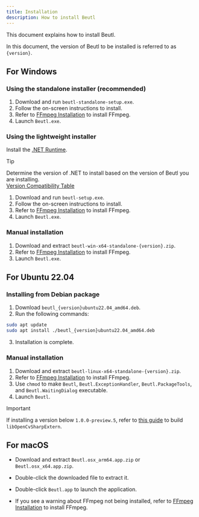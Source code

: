 ```yaml
---
title: Installation
description: How to install Beutl
---
```


This document explains how to install Beutl.

In this document, the version of Beutl to be installed is referred to as `{version}`.

## For Windows

### Using the standalone installer (recommended)
1. Download and run `beutl-standalone-setup.exe`.
2. Follow the on-screen instructions to install.
3. Refer to [FFmpeg Installation](ffmpeg-install.md) to install FFmpeg.
4. Launch `Beutl.exe`.

### Using the lightweight installer
Install the [.NET Runtime](https://dotnet.microsoft.com/download/dotnet/9.0).

> [!TIP]
> Determine the version of .NET to install based on the version of Beutl you are installing.  
> [Version Compatibility Table](../extensions/version-mapping.md)

1. Download and run `beutl-setup.exe`.
2. Follow the on-screen instructions to install.
3. Refer to [FFmpeg Installation](ffmpeg-install.md) to install FFmpeg.
4. Launch `Beutl.exe`.

### Manual installation
1. Download and extract `beutl-win-x64-standalone-{version}.zip`.
2. Refer to [FFmpeg Installation](ffmpeg-install.md) to install FFmpeg.
3. Launch `Beutl.exe`.

## For Ubuntu 22.04

### Installing from Debian package

1. Download `beutl_{version}ubuntu22.04_amd64.deb`.
2. Run the following commands:
```sh
sudo apt update
sudo apt install ./beutl_{version}ubuntu22.04_amd64.deb
```
3. Installation is complete.

### Manual installation
1. Download and extract `beutl-linux-x64-standalone-{version}.zip`.
2. Refer to [FFmpeg Installation](ffmpeg-install.md) to install FFmpeg.
3. Use `chmod` to make `Beutl`, `Beutl.ExceptionHandler`, `Beutl.PackageTools`, and `Beutl.WaitingDialog` executable.
4. Launch `Beutl`.

> [!IMPORTANT]
> If installing a version below `1.0.0-preview.5`,
> refer to [this guide](https://github.com/shimat/opencvsharp#ubuntu) to build `libOpenCvSharpExtern`.

## For macOS

- Download and extract `Beutl.osx_arm64.app.zip` or `Beutl.osx_x64.app.zip`.
- Double-click the downloaded file to extract it.
- Double-click `Beutl.app` to launch the application.

- If you see a warning about FFmpeg not being installed, refer to [FFmpeg Installation](ffmpeg-install.md) to install FFmpeg.
